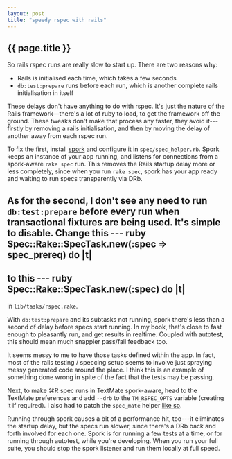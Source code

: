 ```yaml
---
layout: post
title: "speedy rspec with rails"
---
```


## {{ page.title }}

So rails rspec runs are really slow to start up. There are two reasons why:

- Rails is initialised each time, which takes a few seconds
- `db:test:prepare` runs before each run, which is another complete rails initialisation in itself

These delays don't have anything to do with rspec. It's just the nature of the Rails framework—there's a lot of ruby to load, to get the framework off the ground. These tweaks don't make that process any faster, they avoid it---firstly by removing a rails initialisation, and then by moving the delay of another away from each rspec run.

To fix the first, install [spork](http://wiki.github.com/dchelimsky/rspec/spork-autospec-pure-bdd-joy) and configure it in `spec/spec_helper.rb`. Spork keeps an instance of your app running, and listens for connections from a spork-aware `rake spec` run. This removes the Rails startup delay more or less completely, since when you run `rake spec`, spork has your app ready and waiting to run specs transparently via DRb.

As for the second, I don't see any need to run `db:test:prepare` before every run when transactional fixtures are being used. It's simple to disable. Change this
--- ruby
Spec::Rake::SpecTask.new(:spec => spec_prereq) do |t|
---
to this
--- ruby
Spec::Rake::SpecTask.new(:spec) do |t|
---
in `lib/tasks/rspec.rake`.

With `db:test:prepare` and its subtasks not running, spork there's less than a second of delay before specs start running. In my book, that's close to fast enough to pleasantly run, and get results in realtime. Coupled with autotest, this should mean much snappier pass/fail feedback too.

It seems messy to me to have those tasks defined within the app. In fact, most of the rails testing / speccing setup seems to involve just spraying messy generated code around the place. I think this is an example of something done wrong in spite of the fact that the tests may be passing.

Next, to make ⌘R spec runs in TextMate spork-aware, head to the TextMate preferences and add `--drb` to the `TM_RSPEC_OPTS` variable (creating it if required). I also had to patch the `spec_mate` helper [like so](http://github.com/benhoskings/ruby-rspec.tmbundle/commit/c70b16106cd5ba74e97cc967d0e8f307850cbd28).

Running through spork causes a bit of a performance hit, too---it eliminates the startup delay, but the specs run slower, since there's a DRb back and forth involved for each one. Spork is for running a few tests at a time, or for running through autotest, while you're developing. When you run your full suite, you should stop the spork listener and run them locally at full speed.

